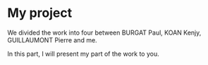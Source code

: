 # My project

We divided the work into four between BURGAT Paul, KOAN Kenjy, GUILLAUMONT Pierre and me.

In this part, I will present my part of the work to you.
